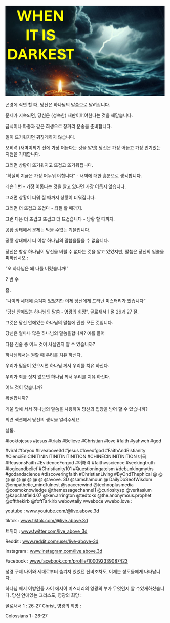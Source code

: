 ![Video cover image](../cover.jpg "cover photo")

곤경에 직면 할 때, 당신은 하나님의 말씀으로 달려갑니다.

문제가 지속되면, 당신은 (성숙한) 재판이어야한다는 것을 깨닫습니다.

금식이나 파종과 같은 희생으로 장거리 운송을 준비합니다.

일이 뜨거워지면 귀찮게하지 않습니다.

오히려 (새벽이되기 전에 가장 어둡다는 것을 알면) 당신은 가장 어둡고 가장 인기있는 지점을 기대합니다.

그러면 상황이 뜨거워지고 뜨겁고 뜨거워집니다.

“확실히 지금은 가장 어두워 야합니다” - 새벽에 대한 흥분으로 생각합니다.

레슨 1 번 - 가장 어둡다는 것을 알고 있다면 가장 어둡지 않습니다.

그러면 상황이 더워 질 때까지 상황이 더워집니다.

그러면 더 뜨겁고 뜨겁다 - 좌절 할 때까지.

그런 다음 더 뜨겁고 뜨겁고 더 뜨겁습니다 - 당황 할 때까지.

공황 상태에서 문제는 막을 수없는 괴물입니다.

공황 상태에서 더 이상 하나님의 말씀을들을 수 없습니다.

당신은 항상 하나님이 당신을 버릴 수 없다는 것을 알고 있었지만, 말씀은 당신의 입술을 피하십시오 :

“오 하나님은 왜 나를 버렸습니까!”

2 번 수

흠.

“나이와 세대에 숨겨져 있었지만 이제 당신에게 드러난 미스터리가 있습니다”

“당신 안에있는 하나님의 말씀 - 영광의 희망”. 골로새서 1 절 26과 27 절.

그것은 당신 안에있는 하나님의 말씀에 관한 모든 것입니다.

당신은 얼마나 많은 하나님의 말씀을합니까? 예를 들어

다음 진술 중 어느 것이 사실인지 알 수 있습니까?

하나님께서는 원할 때 우리를 치유 하신다.

우리가 믿음이 있으시면 하나님 께서 우리를 치유 하신다.

우리가 죄를 짓지 않으면 하나님 께서 우리를 치유 하신다.

어느 것이 맞습니까?

확실합니까?

거울 앞에 서서 하나님의 말씀을 사용하여 당신의 입장을 방어 할 수 있습니까?

의견 섹션에서 당신의 생각을 알려주세요.

샬롬.


#looktojesus #jesus #trials #Believe #Christian #love #faith #yahweh #god

#viral #foryou #liveabove3d #jesus #loveofgod #FaithAndRistianity #CienciEniCINITININITINITINITINITION #CHINECININITINITION 미국 #ReasonsFaith #EvidenceForgod #이해력 #faithvsscience #seekingtruth #logicandbelief #Christianity101 #Questioningateism #debunkingmyths #godandscience #discoveringfaith #ChristianLiving #ByOndThephical   @ @ @ @ @ @ @ @ @ @avove. 3D @samshamoun @ DailyDoSeofWisdom @empathetic_mindfulnest @spacerewind @technoplusmedia @cosmoknowledge @themessagechannel1 @curiositysp @veritasium @kapchatfield.07 @ken.arrington @tedtoks @the.anonymous.prophet @offthekirb @foftTarkirb  webowtally  wweboce  wwebo.love :

youtube : www.youtube.com/@live.above.3d


tiktok : www.tiktok.com/@live.above.3d

트위터 : www.twitter.com/live_above_3d

Reddit : www.reddit.com/user/live-above-3d

Instagram : www.instagram.com/live.above.3d

Facebook : www.facebook.com/profile/100092339087423

성경 구제  나이와 세대로부터 숨겨져 있었던 신비조차도, 이제는 성도들에게 나타납니다.

하나님 께서 이방인들 사이 에서이 미스터리의 영광의 부가 무엇인지 알 수있게하셨습니다. 당신 안에있는 그리스도, 영광의 희망 :

골로새서 1 : 26-27 Christ, 영광의 희망 :


Colossians 1 : 26-27



